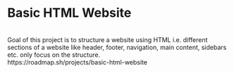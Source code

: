 <h1>Basic HTML Website</h1>
<br>
Goal of this project is to  structure a website using HTML i.e. different sections of a website like header, footer, navigation, main content, sidebars etc. only focus on the structure. 
<br>
https://roadmap.sh/projects/basic-html-website
